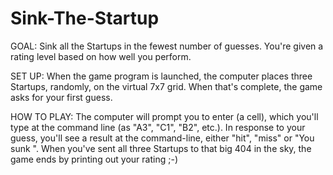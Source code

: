 # Sink-The-Startup

GOAL:
Sink all the Startups in the fewest number of guesses. You're given a rating level based on how well you perform.

SET UP:
When the game program is launched, the computer places three Startups, randomly, on the virtual 7x7 grid. When that's complete, the game asks for your first guess.

HOW TO PLAY:
The computer will prompt you to enter (a cell), which you'll type at the command line (as "A3", "C1", "B2", etc.). In response to your guess, you'll see a result at the command-line, either "hit", "miss" or "You sunk ".
When you've sent all three Startups to that big 404 in the sky, the game ends by printing out your rating ;-)
